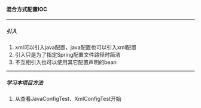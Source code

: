 #### 混合方式配置IOC

---
##### 引入
1. xml可以引入java配置，java配置也可以引入xml配置
2. 引入只是为了指定Spring配置文件路径时简洁
3. 不互相引入也可以使用其它配置声明的bean
---
##### 学习本项目方法
1. 从查看JavaConfigTest、XmlConfigTest开始
